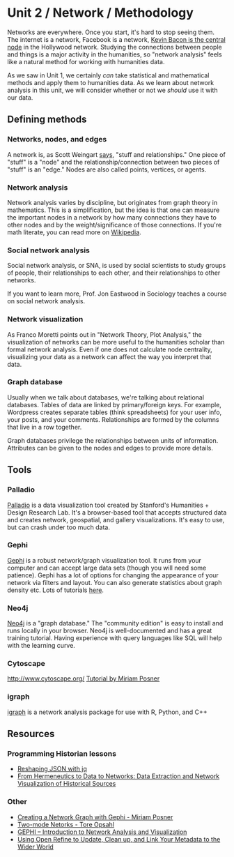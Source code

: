   # Unit 2 / Network / Methodology
Networks are everywhere. Once you start, it's hard to stop seeing them. The internet is a network, Facebook is a network, [Kevin Bacon is the central node](https://en.wikipedia.org/wiki/Six_Degrees_of_Kevin_Bacon) in the Hollywood network. Studying the connections between people and things is a major activity in the humanities, so "network analysis" feels like a natural method for working with humanities data. 

As we saw in Unit 1, we certainly *can* take statistical and mathematical methods and apply them to humanities data. As we learn about network analysis in this unit, we will consider whether or not we *should* use it with our data.

 
## Defining methods
### Networks, nodes, and edges
A network is, as Scott Weingart [says](http://journalofdigitalhumanities.org/1-1/demystifying-networks-by-scott-weingart/), "stuff and relationships." One piece of "stuff" is a "node" and the relationship/connection between two pieces of "stuff" is an "edge." Nodes are also called points, vertices, or agents. 

### Network analysis
Network analysis varies by discipline, but originates from graph theory in mathematics. This is a simplification, but the idea is that one can measure the important nodes in a network by how many connections they have to other nodes and by the weight/significance of those connections. If you're math literate, you can read more on [Wikipedia](https://en.wikipedia.org/wiki/Network_science).

### Social network analysis
Social network analysis, or SNA, is used by social scientists to study groups of people, their relationships to each other, and their relationships to other networks. 

If you want to learn more, Prof. Jon Eastwood in Sociology teaches a course on social network analysis. 

### Network visualization
As Franco Moretti points out in "Network Theory, Plot Analysis," the visualization of networks can be more useful to the humanities scholar than formal network analysis. Even if one does not calculate node centrality, visualizing your data as a network can affect the way you interpret that data.

### Graph database
Usually when we talk about databases, we're talking about relational databases. Tables of data are linked by primary/foreign keys. For example, Wordpress creates separate tables (think spreadsheets) for your user info, your posts, and your comments. Relationships are formed by the columns that live in a row together. 

Graph databases privilege the relationships between units of information. Attributes can be given to the nodes and edges to provide more details.

## Tools
### Palladio
[Palladio](http://hdlab.stanford.edu/palladio/) is a data visualization tool created by Stanford's Humanities + Design Research Lab. It's a browser-based tool that accepts structured data and creates network, geospatial, and gallery visualizations. It's easy to use, but can crash under too much data. 

### Gephi
[Gephi](https://gephi.org/) is a robust network/graph visualization tool. It runs from your computer and can accept large data sets (though you will need some patience). Gephi has a lot of options for changing the appearance of your network via filters and layout. You can also generate statistics about graph density etc. Lots of tutorials [here](https://gephi.org/users/).

### Neo4j
[Neo4j](https://neo4j.com/) is a "graph database." The "community edition" is easy to install and runs locally in your browser. Neo4j is well-documented and has a great training tutorial. Having experience with query languages like SQL will help with the learning curve. 

### Cytoscape
http://www.cytoscape.org/
[Tutorial by Miriam Posner](https://github.com/miriamposner/cytoscape_tutorials)

### igraph
[igraph](http://igraph.org/redirect.html) is a network analysis package for use with R, Python, and C++

## Resources
### Programming Historian lessons
* [Reshaping JSON with jq](http://programminghistorian.org/lessons/json-and-jq)
* [From Hermeneutics to Data to Networks: Data Extraction and Network Visualization of Historical Sources](http://programminghistorian.org/lessons/creating-network-diagrams-from-historical-sources)

### Other
* [Creating a Network Graph with Gephi - Miriam Posner](http://miriamposner.com/dh101f14/?p=1389)
* [Two-mode Netorks - Tore Opsahl](https://toreopsahl.com/tnet/two-mode-networks/)
* [GEPHI – Introduction to Network Analysis and Visualization](http://www.martingrandjean.ch/gephi-introduction/)
* [Using Open Refine to Update, Clean up, and Link Your Metadata to the Wider World](https://www.youtube.com/watch?v=E-NbMR3_MRw) 